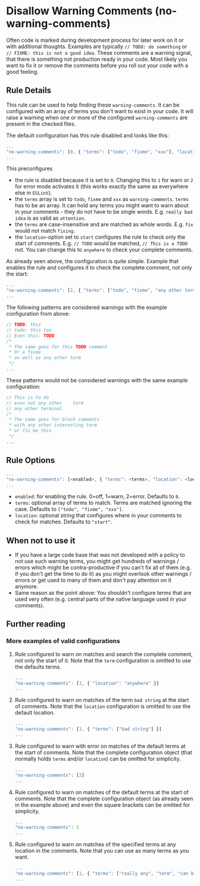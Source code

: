 # Disallow Warning Comments (no-warning-comments)

Often code is marked during development process for later work on it or with additional thoughts. Examples are typically `// TODO: do something` or `// FIXME: this is not a good idea`. These comments are a warning signal, that there is something not production ready in your code. Most likely you want to fix it or remove the comments before you roll out your code with a good feeling.

## Rule Details

This rule can be used to help finding these `warning-comments`. It can be configured with an array of terms you don't want to exist in your code. It will raise a warning when one or more of the configured `warning-comments` are present in the checked files.

The default configuration has this rule disabled and looks like this:

```js
...
"no-warning-comments": [0, { "terms": ["todo", "fixme", "xxx"], "location": "start" }]
...
```

This preconfigures

* the rule is disabled because it is set to `0`. Changing this to `1` for warn or `2` for error mode activates it (this works exactly the same as everywhere else in `ESLint`).
* the `terms` array is set to `todo`, `fixme` and `xxx` as `warning-comments`. `terms` has to be an array. It can hold any terms you might want to warn about in your comments - they do not have to be single words. E.g. `really bad idea` is as valid as `attention`.
* the `terms` are case-insensitive and are matched as whole words. E.g. `fix` would not match `fixing`.
* the `location`-option set to `start` configures the rule to check only the start of comments. E.g. `// TODO` would be matched, `// This is a TODO` not. You can change this to `anywhere` to check your complete comments.

As already seen above, the configuration is quite simple. Example that enables the rule and configures it to check the complete comment, not only the start:

```js
...
"no-warning-comments": [2, { "terms": ["todo", "fixme", "any other term"], "location": "anywhere" }]
...
```

The following patterns are considered warnings with the example configuration from above:

```js
// TODO: this
// todo: this too
// Even this: TODO
/*
 * The same goes for this TODO comment
 * Or a fixme
 * as well as any other term
 */
...
```

These patterns would not be considered warnings with the same example configuration:

```js
// This is to do
// even not any other    term
// any other terminal
/*
 * The same goes for block comments
 * with any other interesting term
 * or fix me this
 */
...
```

## Rule Options

```js
...
"no-warning-comments": [<enabled>, { "terms": <terms>, "location": <location> }]
...
```

* `enabled`: for enabling the rule. 0=off, 1=warn, 2=error. Defaults to `0`.
* `terms`: optional array of terms to match. Terms are matched ignoring the case. Defaults to `["todo", "fixme", "xxx"]`.
* `location`: optional string that configures where in your comments to check for matches. Defaults to `"start"`.

## When not to use it

* If you have a large code base that was not developed with a policy to not use such warning terms, you might get hundreds of warnings / errors which might be contra-productive if you can't fix all of them (e.g. if you don't get the time to do it) as you might overlook other warnings / errors or get used to many of them and don't pay attention on it anymore.
* Same reason as the point above: You shouldn't configure terms that are used very often (e.g. central parts of the native language used in your comments).

## Further reading

### More examples of valid configurations
1. Rule configured to warn on matches and search the complete comment, not only the start of it. Note that the `term` configuration is omitted to use the defaults terms.

   ```js
   ...
   "no-warning-comments": [1, { "location": "anywhere" }]
   ...
   ```

2. Rule configured to warn on matches of the term `bad string` at the start of comments. Note that the `location` configuration is omitted to use the default location.

   ```js
   ...
   "no-warning-comments": [1, { "terms": ["bad string"] }]
   ...
   ```

3. Rule configured to warn with error on matches of the default terms at the start of comments. Note that the complete configuration object (that normally holds `terms` and/or `location`) can be omitted for simplicity.

   ```js
   ...
   "no-warning-comments": [2]
   ...
   ```

4. Rule configured to warn on matches of the default terms at the start of comments. Note that the complete configuration object (as already seen in the example above) and even the square brackets can be omitted for simplicity.

   ```js
   ...
   "no-warning-comments": 1
   ...
   ```

5. Rule configured to warn on matches of the specified terms at any location in the comments. Note that you can use as many terms as you want.

   ```js
   ...
   "no-warning-comments": [1, { "terms": ["really any", "term", "can be matched"], "location": "anywhere" }]
   ...
   ```

